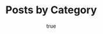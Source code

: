 ---
title: "Posts by Category"
layout: categories
permalink: /categories/
author_profile: true
classes: wide
entries_layout: grid
author:
  name     : "Pradeep"
  avatar   : "/assets/images/bio.jpg"
  bio      : "Be Curious!"
  location : "Bangalore, India"
  links:
    - label: "Email"
      icon: "fas fa-fw fa-envelope-square"
      url: "mailto:gaddepradeep@gmail.com"
    - label: "Website"
      icon: "fas fa-fw fa-link"
      url: "https://pradeepgadde.com"
    - label: "Twitter"
      icon: "fab fa-fw fa-twitter-square"
      url: "https://twitter.com/junivator"
sidebar:
  - title: "Blog"
   
    text: "Checkout other topics"
    nav: my-sidebar
---